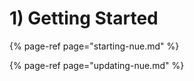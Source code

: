 # 1\) Getting Started

{% page-ref page="starting-nue.md" %}

{% page-ref page="updating-nue.md" %}

